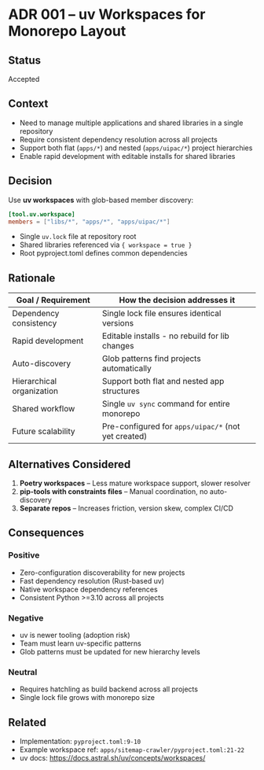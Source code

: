 # **ADR 001 – uv Workspaces for Monorepo Layout**

## Status

Accepted

## Context

* Need to manage multiple applications and shared libraries in a single repository
* Require consistent dependency resolution across all projects
* Support both flat (`apps/*`) and nested (`apps/uipac/*`) project hierarchies
* Enable rapid development with editable installs for shared libraries

## Decision

Use **uv workspaces** with glob-based member discovery:

```toml
[tool.uv.workspace]
members = ["libs/*", "apps/*", "apps/uipac/*"]
```

* Single `uv.lock` file at repository root
* Shared libraries referenced via `{ workspace = true }`
* Root pyproject.toml defines common dependencies

## Rationale

| Goal / Requirement           | How the decision addresses it                        |
| ---------------------------- | ---------------------------------------------------- |
| Dependency consistency       | Single lock file ensures identical versions          |
| Rapid development            | Editable installs - no rebuild for lib changes       |
| Auto-discovery               | Glob patterns find projects automatically            |
| Hierarchical organization    | Support both flat and nested app structures          |
| Shared workflow              | Single `uv sync` command for entire monorepo         |
| Future scalability           | Pre-configured for `apps/uipac/*` (not yet created)  |

## Alternatives Considered

1. **Poetry workspaces** – Less mature workspace support, slower resolver
2. **pip-tools with constraints files** – Manual coordination, no auto-discovery
3. **Separate repos** – Increases friction, version skew, complex CI/CD

## Consequences

### Positive

* Zero-configuration discoverability for new projects
* Fast dependency resolution (Rust-based uv)
* Native workspace dependency references
* Consistent Python >=3.10 across all projects

### Negative

* uv is newer tooling (adoption risk)
* Team must learn uv-specific patterns
* Glob patterns must be updated for new hierarchy levels

### Neutral

* Requires hatchling as build backend across all projects
* Single lock file grows with monorepo size

## Related

* Implementation: `pyproject.toml:9-10`
* Example workspace ref: `apps/sitemap-crawler/pyproject.toml:21-22`
* uv docs: https://docs.astral.sh/uv/concepts/workspaces/
